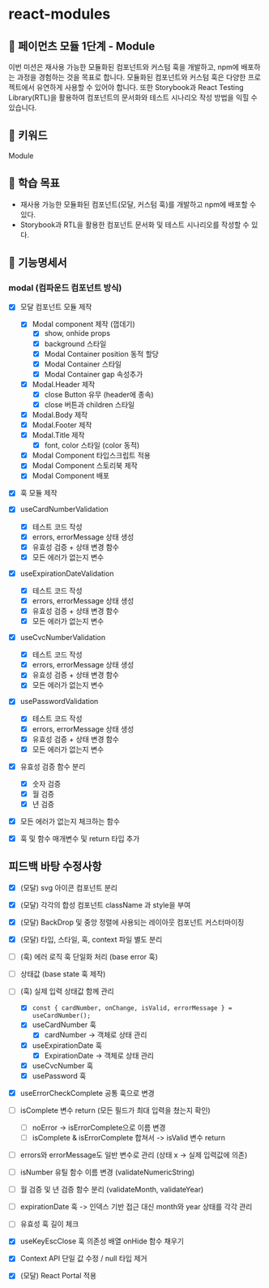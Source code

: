 # react-modules

## 🚀 페이먼츠 모듈 1단계 - Module

이번 미션은 재사용 가능한 모듈화된 컴포넌트와 커스텀 훅을 개발하고, npm에 배포하는 과정을 경험하는 것을 목표로 합니다. 모듈화된 컴포넌트와 커스텀 훅은 다양한 프로젝트에서 유연하게 사용할 수 있어야 합니다. 또한 Storybook과 React Testing Library(RTL)을 활용하여 컴포넌트의 문서화와 테스트 시나리오 작성 방법을 익힐 수 있습니다.

## 🔑 키워드

Module

## 📍 학습 목표

- 재사용 가능한 모듈화된 컴포넌트(모달, 커스텀 훅)를 개발하고 npm에 배포할 수 있다.
- Storybook과 RTL을 활용한 컴포넌트 문서화 및 테스트 시나리오를 작성할 수 있다.

## 📝 기능명세서

### modal (컴파운드 컴포넌트 방식)

- [x] 모달 컴포넌트 모듈 제작

  - [x] Modal component 제작 (껍데기)
    - [x] show, onhide props
    - [x] background 스타일
    - [x] Modal Container position 동적 할당
    - [x] Modal Container 스타일
    - [x] Modal Container gap 속성추가
  - [x] Modal.Header 제작
    - [x] close Button 유무 (header에 종속)
    - [x] close 버튼과 children 스타일
  - [x] Modal.Body 제작
  - [x] Modal.Footer 제작
  - [x] Modal.Title 제작
    - [x] font, color 스타일 (color 동적)
  - [x] Modal Component 타입스크립트 적용
  - [x] Modal Component 스토리북 제작
  - [x] Modal Component 배포

- [x] 훅 모듈 제작

- [x] useCardNumberValidation

  - [x] 테스트 코드 작성
  - [x] errors, errorMessage 상태 생성
  - [x] 유효성 검증 + 상태 변경 함수
  - [x] 모든 에러가 없는지 변수

- [x] useExpirationDateValidation

  - [x] 테스트 코드 작성
  - [x] errors, errorMessage 상태 생성
  - [x] 유효성 검증 + 상태 변경 함수
  - [x] 모든 에러가 없는지 변수

- [x] useCvcNumberValidation

  - [x] 테스트 코드 작성
  - [x] errors, errorMessage 상태 생성
  - [x] 유효성 검증 + 상태 변경 함수
  - [x] 모든 에러가 없는지 변수

- [x] usePasswordValidation

  - [x] 테스트 코드 작성
  - [x] errors, errorMessage 상태 생성
  - [x] 유효성 검증 + 상태 변경 함수
  - [x] 모든 에러가 없는지 변수

- [x] 유효성 검증 함수 분리

  - [x] 숫자 검증
  - [x] 월 검증
  - [x] 년 검증

- [x] 모든 에러가 없는지 체크하는 함수

- [x] 훅 및 함수 매개변수 및 return 타입 추가

## 피드백 바탕 수정사항

- [x] (모달) svg 아이콘 컴포넌트 분리
- [x] (모달) 각각의 합성 컴포넌트 className 과 style을 부여
- [x] (모달) BackDrop 및 중앙 정렬에 사용되는 레이아웃 컴포넌트 커스터마이징
- [x] (모달) 타입, 스타일, 훅, context 파일 별도 분리

- [ ] (훅) 에러 로직 훅 단일화 처리 (base error 훅)
- [ ] 상태값 (base state 훅 제작)
- [ ] (훅) 실제 입력 상태값 함께 관리
  - [x] `const { cardNumber, onChange, isValid, errorMessage } = useCardNumber();`
  - [x] useCardNumber 훅
    - [x] cardNumber -> 객체로 상태 관리
  - [x] useExpirationDate 훅
    - [x] ExpirationDate -> 객체로 상태 관리
  - [x] useCvcNumber 훅
  - [x] usePassword 훅
- [x] useErrorCheckComplete 공통 훅으로 변경
- [ ] isComplete 변수 return (모든 필드가 최대 입력을 쳤는지 확인)
  - [ ] noError -> isErrorComplete으로 이름 변경
  - [ ] isComplete & isErrorComplete 합쳐서 -> isValid 변수 return
- [ ] errors와 errorMessage도 일반 변수로 관리 (상태 x -> 실제 입력값에 의존)
- [ ] isNumber 유틸 함수 이름 변경 (validateNumericString)
- [ ] 월 검증 및 년 검증 함수 분리 (validateMonth, validateYear)
- [ ] expirationDate 훅 -> 인덱스 기반 접근 대신 month와 year 상태를 각각 관리
- [ ] 유효성 훅 길이 체크
- [x] useKeyEscClose 훅 의존성 배열 onHide 함수 채우기
- [x] Context API 단일 값 수정 / null 타입 제거
- [x] (모달) React Portal 적용
